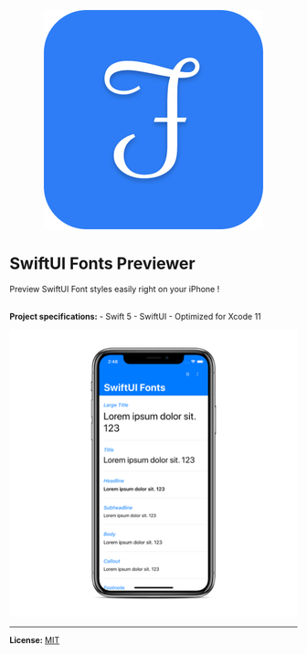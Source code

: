<p align="center">
      <img src="https://github.com/TParizek/SwiftUI-Fonts-Previewer/raw/master/Github%20Readme%20Resources/AppIcon.png"><br>
  <h1>SwiftUI Fonts Previewer</h1>
</p>
<p>Preview SwiftUI Font styles easily right on your iPhone !</p>
<br>
<b>Project specifications:</b>
- Swift 5
- SwiftUI
- Optimized for Xcode 11

<p align="center">
      <img src="https://github.com/TParizek/SwiftUI-Fonts-Previewer/raw/master/Github%20Readme%20Resources/AppPreview.png">
</p>
<hr>
<b>License:</b> <a href="https://github.com/TParizek/SwiftUI-Fonts-Previewer/blob/master/LICENSE.txt">MIT</a>
